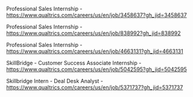 Professional Sales Internship - https://www.qualtrics.com/careers/us/en/job/3458637?gh_jid=3458637

Professional Sales Internship - https://www.qualtrics.com/careers/us/en/job/838992?gh_jid=838992

Professional Sales Internship - https://www.qualtrics.com/careers/us/en/job/4663131?gh_jid=4663131

SkillBridge - Customer Success Associate Internship - https://www.qualtrics.com/careers/us/en/job/5042595?gh_jid=5042595

Skillbridge Intern - Deal Desk Analyst - https://www.qualtrics.com/careers/us/en/job/5371737?gh_jid=5371737


